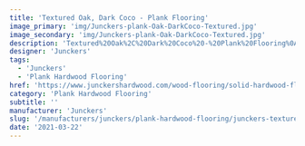 ```yaml
---
title: 'Textured Oak, Dark Coco - Plank Flooring'
image_primary: 'img/Junckers-plank-Oak-DarkCoco-Textured.jpg'
image_secondary: 'img/Junckers-plank-Oak-DarkCoco-Textured.jpg'
description: 'Textured%20Oak%2C%20Dark%20Coco%20-%20Plank%20Flooring%0A%0AAn%20Oak%20Plank%20textured%20and%20toned%20with%20a%20slightly%20transparent%20dark%20brown%20stain.%0A%0AEnhances%20the%20beauty%20of%20the%20structural%20graining%20variation.%0A%0AThis%20floor%20is%20also%20available%20as%20ships%20decking.%20The%20black%20neoprene%20strip%20placed%20between%20the%20boards%20adds%20a%20maritime%20look%20to%20the%20floor.%A0'
designer: 'Junckers'
tags:
  - 'Junckers'
  - 'Plank Hardwood Flooring'
href: 'https://www.junckershardwood.com/wood-flooring/solid-hardwood-flooring/plank-hardwood-flooring/product-page/textured-oak-dark-coco-plank-flooring'
category: 'Plank Hardwood Flooring'
subtitle: ''
manufacturer: 'Junckers'
slug: '/manufacturers/junckers/plank-hardwood-flooring/junckers-textured-oak-dark-coco-plank-flooring'
date: '2021-03-22'
---
```

